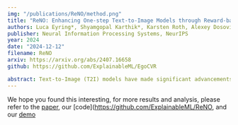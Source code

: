 ```yaml
---
img: "/publications/ReNO/method.png"
title: "ReNO: Enhancing One-step Text-to-Image Models through Reward-based Noise Optimization"
authors: Luca Eyring*, Shyamgopal Karthik*, Karsten Roth, Alexey Dosovitskiy, Zeynep Akata
publisher: Neural Information Processing Systems, NeurIPS
year: 2024
date: "2024-12-12"
filename: ReNO
arxiv: https://arxiv.org/abs/2407.16658
github: https://github.com/ExplainableML/EgoCVR

abstract: Text-to-Image (T2I) models have made significant advancements in recent years, but they still struggle to accurately capture intricate details specified in complex compositional prompts. While fine-tuning T2I models with reward objectives has shown promise, it suffers from "reward hacking" and may not generalize well to unseen prompt distributions. In this work, we propose Reward-based Noise Optimization (ReNO), a novel approach that enhances T2I models at inference by optimizing the initial noise based on the signal from one or multiple human preference reward models. Remarkably, solving this optimization problem with gradient ascent for 50 iterations yields impressive results on four different one-step models across two competitive benchmarks, T2I-CompBench and GenEval. Within a computational budget of 20-50 seconds, ReNO-enhanced one-step models consistently surpass the performance of all current open-source Text-to-Image models. Extensive user studies demonstrate that our model is preferred nearly twice as often compared to the popular SDXL model and is on par with the proprietary Stable Diffusion 3 with 8B parameters. Moreover, given the same computational resources, a ReNO-optimized one-step model outperforms widely-used open-source models such as SDXL and PixArt-alpha, highlighting the efficiency and effectiveness of ReNO in enhancing T2I model performance at inference time.
---
```




We hope you found this interesting, for more results and analysis, please refer to the [paper](https://arxiv.org/abs/2406.04312), our [code](https://github.com/ExplainableML/ReNO, and our [demo](https://huggingface.co/spaces/fffiloni/ReNO)


